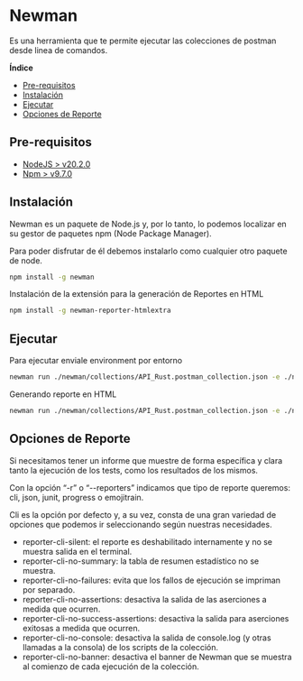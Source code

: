 
# Newman

Es una herramienta que te permite ejecutar las colecciones de postman desde linea de comandos.

**Índice**
- [Pre-requisitos](#Pre-requisitos)
- [Instalación](#Instalacion)
- [Ejecutar](#Ejecutar)
- [Opciones de Reporte](#Opciones-de-reporte)

## Pre-requisitos ##

 - [NodeJS > v20.2.0](https://nodejs.org/en/download)
 - [Npm > v9.7.0](https://docs.npmjs.com/downloading-and-installing-node-js-and-npm)

## Instalación ##

Newman es un paquete de Node.js y, por lo tanto, lo podemos localizar en su gestor de paquetes npm (Node Package Manager).

Para poder disfrutar de él debemos instalarlo como cualquier otro paquete de node.

```bash
npm install -g newman
```
Instalación de la extensión para la generación de Reportes en HTML

```bash
npm install -g newman-reporter-htmlextra
```

## Ejecutar ##

Para ejecutar enviale environment por entorno

```bash
newman run ./newman/collections/API_Rust.postman_collection.json -e ./newman/collections/environment/Local-API_Rust_Environment.postman_environment.json
```

Generando reporte en HTML

```bash
newman run ./newman/collections/API_Rust.postman_collection.json -e ./newman/collections/environment/Local-API_Rust_Environment.postman_environment.json -r htmlextra
```

## Opciones de Reporte ##

Si necesitamos tener un informe que muestre de forma específica y clara tanto la ejecución de los tests, como los resultados de los mismos.

Con la opción “-r” o “--reporters” indicamos que tipo de reporte queremos: cli, json, junit, progress o emojitrain.

Cli es la opción por defecto y, a su vez, consta de una gran variedad de opciones que podemos ir seleccionando según nuestras necesidades.

- reporter-cli-silent: el reporte es deshabilitado internamente y no se muestra salida en el terminal.
- reporter-cli-no-summary: la tabla de resumen estadístico no se muestra.
- reporter-cli-no-failures: evita que los fallos de ejecución se impriman por separado.
- reporter-cli-no-assertions: desactiva la salida de las aserciones a medida que ocurren.
- reporter-cli-no-success-assertions: desactiva la salida para aserciones exitosas a medida que ocurren.
- reporter-cli-no-console: desactiva la salida de console.log (y otras llamadas a la consola) de los scripts de la colección.
- reporter-cli-no-banner: desactiva el banner de Newman que se muestra al comienzo de cada ejecución de la colección.